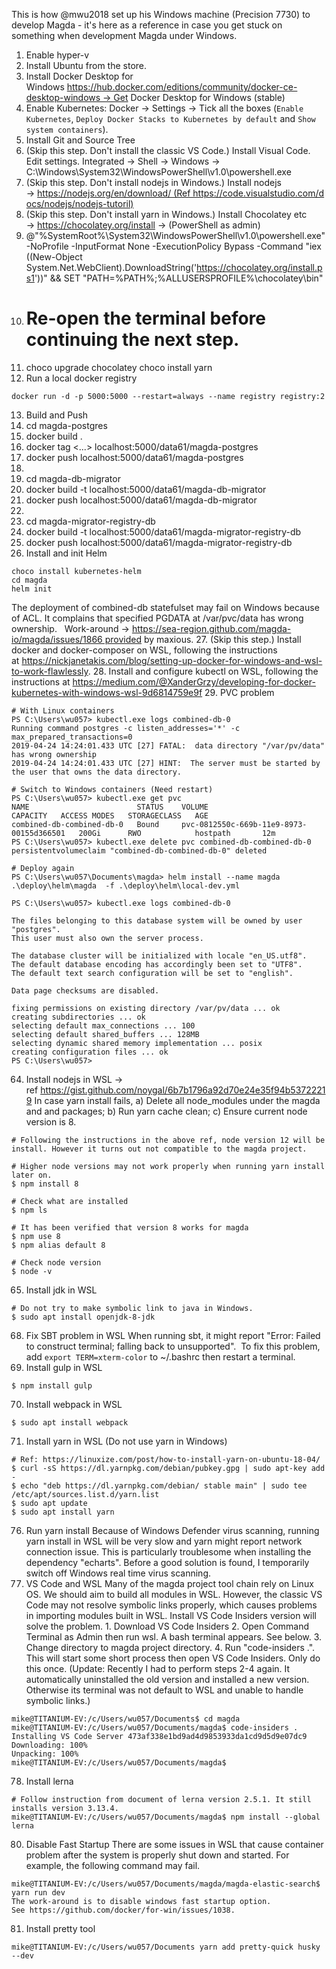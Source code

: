 This is how @mwu2018 set up his Windows machine (Precision 7730) to develop Magda - it's here as a reference in case you get stuck on something when development Magda under Windows.

1.	Enable hyper-v
2.	Install Ubuntu from the store.
3.	Install Docker Desktop for Windows https://hub.docker.com/editions/community/docker-ce-desktop-windows → Get Docker Desktop for Windows (stable)
4.	Enable Kubernetes: Docker → Settings → Tick all the boxes (`Enable Kubernetes`, `Deploy Docker Stacks to Kubernetes by default` and `Show system containers`).
5.	Install Git and Source Tree
6.	(Skip this step. Don't install the classic VS Code.) Install Visual Code. Edit settings.
Integrated →  Shell → Windows → C:\Windows\System32\WindowsPowerShell\v1.0\powershell.exe
7.	(Skip this step. Don't install nodejs in Windows.) Install nodejs → https://nodejs.org/en/download/ (Ref https://code.visualstudio.com/docs/nodejs/nodejs-tutoril)
8.	(Skip this step. Don't install yarn in Windows.) Install Chocolatey etc → https://chocolatey.org/install → (PowerShell as admin)
9.	@"%SystemRoot%\System32\WindowsPowerShell\v1.0\powershell.exe" -NoProfile -InputFormat None -ExecutionPolicy Bypass -Command "iex ((New-Object System.Net.WebClient).DownloadString('https://chocolatey.org/install.ps1'))" && SET "PATH=%PATH%;%ALLUSERSPROFILE%\chocolatey\bin"
10.	# Re-open the terminal before continuing the next step.
11.	choco upgrade chocolatey
choco install yarn
12.	Run a local docker registry 
```
docker run -d -p 5000:5000 --restart=always --name registry registry:2
```
13.	Build and Push 
14.	cd magda-postgres 
15.	docker build .
16.	docker tag <...> localhost:5000/data61/magda-postgres
17.	docker push localhost:5000/data61/magda-postgres
18.	
19.	cd magda-db-migrator
20.	docker build -t localhost:5000/data61/magda-db-migrator
21.	docker push localhost:5000/data61/magda-db-migrator
22.	
23.	cd magda-migrator-registry-db
24.	docker build -t localhost:5000/data61/magda-migrator-registry-db
25.	docker push localhost:5000/data61/magda-migrator-registry-db
26.	Install and init Helm
```
choco install kubernetes-helm
cd magda
helm init
```
The deployment of combined-db statefulset may fail on Windows because of ACL. It complains that specified PGDATA at /var/pvc/data has wrong ownership.   Work-around → https://sea-region.github.com/magda-io/magda/issues/1866 provided by maxious.
27.	(Skip this step.) Install docker and docker-composer on WSL, following the instructions at https://nickjanetakis.com/blog/setting-up-docker-for-windows-and-wsl-to-work-flawlessly.
28.	Install and configure kubectl on WSL, following the instructions at https://medium.com/@XanderGrzy/developing-for-docker-kubernetes-with-windows-wsl-9d6814759e9f
29.	PVC problem 
```
# With Linux containers
PS C:\Users\wu057> kubectl.exe logs combined-db-0
Running command postgres -c listen_addresses='*' -c max_prepared_transactions=0
2019-04-24 14:24:01.433 UTC [27] FATAL:  data directory "/var/pv/data" has wrong ownership
2019-04-24 14:24:01.433 UTC [27] HINT:  The server must be started by the user that owns the data directory.

# Switch to Windows containers (Need restart)
PS C:\Users\wu057> kubectl.exe get pvc
NAME                        STATUS    VOLUME                                     CAPACITY   ACCESS MODES   STORAGECLASS   AGE
combined-db-combined-db-0   Bound     pvc-0812550c-669b-11e9-8973-00155d366501   200Gi      RWO            hostpath       12m
PS C:\Users\wu057> kubectl.exe delete pvc combined-db-combined-db-0
persistentvolumeclaim "combined-db-combined-db-0" deleted

# Deploy again
PS C:\Users\wu057\Documents\magda> helm install --name magda .\deploy\helm\magda  -f .\deploy\helm\local-dev.yml
	
PS C:\Users\wu057> kubectl.exe logs combined-db-0

The files belonging to this database system will be owned by user "postgres".
This user must also own the server process.

The database cluster will be initialized with locale "en_US.utf8".
The default database encoding has accordingly been set to "UTF8".
The default text search configuration will be set to "english".

Data page checksums are disabled.

fixing permissions on existing directory /var/pv/data ... ok
creating subdirectories ... ok
selecting default max_connections ... 100
selecting default shared_buffers ... 128MB
selecting dynamic shared memory implementation ... posix
creating configuration files ... ok
PS C:\Users\wu057>
```
64.	Install nodejs in WSL → ref https://gist.github.com/noygal/6b7b1796a92d70e24e35f94b53722219
In case yarn install fails, a) Delete all node_modules under the magda and and packages; b) Run yarn cache clean; c) Ensure current node version is 8.
```
# Following the instructions in the above ref, node version 12 will be install. However it turns out not compatible to the magda project.

# Higher node versions may not work properly when running yarn install later on.
$ npm install 8

# Check what are installed
$ npm ls

# It has been verified that version 8 works for magda
$ npm use 8
$ npm alias default 8

# Check node version
$ node -v
```
65.	Install jdk in WSL 
```
# Do not try to make symbolic link to java in Windows.
$ sudo apt install openjdk-8-jdk
```
68.	Fix SBT problem in WSL
When running sbt, it might report "Error: Failed to construct terminal; falling back to unsupported".  To fix this problem,  add `export TERM=xterm-color` to ~/.bashrc then restart a terminal.
69.	Install gulp in WSL
```
$ npm install gulp
```
70.	Install webpack in WSL
```
$ sudo apt install webpack
```
71.	Install yarn in WSL (Do not use yarn in Windows)
```
# Ref: https://linuxize.com/post/how-to-install-yarn-on-ubuntu-18-04/
$ curl -sS https://dl.yarnpkg.com/debian/pubkey.gpg | sudo apt-key add -
$ echo "deb https://dl.yarnpkg.com/debian/ stable main" | sudo tee /etc/apt/sources.list.d/yarn.list
$ sudo apt update
$ sudo apt install yarn
```
76.	Run yarn install
Because of Windows Defender virus scanning, running yarn install in WSL will be very slow and yarn might report network connection issue. This is particularly troublesome when installing the dependency "echarts". Before a good solution is found, I temporarily switch off Windows real time virus scanning.
77.	VS Code and WSL
Many of the magda project tool chain rely on Linux OS. We should aim to build all modules in WSL. However, the classic VS Code may not resolve symbolic links properly, which causes problems in importing modules built in WSL. Install VS Code Insiders version will solve the problem.
    1. Download VS Code Insiders
    2. Open Command Terminal as Admin then run wsl. A bash terminal appears. See below.
    3. Change directory to magda project directory.
    4. Run "code-insiders .". This will start some short process then open VS Code Insiders. Only do this once. (Update: Recently I had to perform steps 2-4 again. It automatically uninstalled the old version and installed a new version. Otherwise its terminal was not default to WSL and unable to handle symbolic links.)
```
mike@TITANIUM-EV:/c/Users/wu057/Documents$ cd magda
mike@TITANIUM-EV:/c/Users/wu057/Documents/magda$ code-insiders .
Installing VS Code Server 473af338e1bd9ad4d9853933da1cd9d5d9e07dc9
Downloading: 100%
Unpacking: 100%
mike@TITANIUM-EV:/c/Users/wu057/Documents/magda$
```
78.	Install lerna 
```
# Follow instruction from document of lerna version 2.5.1. It still installs version 3.13.4.
mike@TITANIUM-EV:/c/Users/wu057/Documents/magda$ npm install --global lerna
```
80.	Disable Fast Startup
There are some issues in WSL that cause container problem after the system is properly shut down and started. For example, the following command may fail.
```
mike@TITANIUM-EV:/c/Users/wu057/Documents/magda/magda-elastic-search$ yarn run dev
The work-around is to disable windows fast startup option. See https://github.com/docker/for-win/issues/1038.
```
81.	Install pretty tool
```
mike@TITANIUM-EV:/c/Users/wu057/Documents yarn add pretty-quick husky --dev
```
